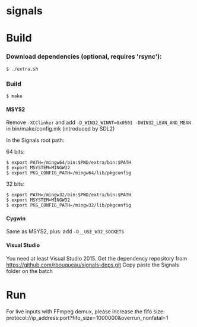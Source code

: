 signals
=======

Build
=====

### Download dependencies (optional, requires 'rsync'):
```
$ ./extra.sh
```

### Build
```
$ make
```

#### MSYS2
Remove ```-XCClinker``` and add ```-D_WIN32_WINNT=0x0501 -DWIN32_LEAN_AND_MEAN``` in bin/make/config.mk (introduced by SDL2)

In the Signals root path:
  
  64 bits:
  ```
  $ export PATH=/mingw64/bin:$PWD/extra/bin:$PATH
  $ export MSYSTEM=MINGW32
  $ export PKG_CONFIG_PATH=/mingw64/lib/pkgconfig
  ```
  
  32 bits:
  ```
  $ export PATH=/mingw32/bin:$PWD/extra/bin:$PATH
  $ export MSYSTEM=MINGW32
  $ export PKG_CONFIG_PATH=/mingw32/lib/pkgconfig
  ```

#### Cygwin
Same as MSYS2, plus: add ```-D__USE_W32_SOCKETS```

#### Visual Studio
You need at least Visual Studio 2015.
Get the dependency repository from https://github.com/rbouqueau/signals-deps.git
Copy paste the Signals folder on the batch

Run
===

For live inputs with FFmpeg demux, please increase the fifo size: protocol://ip_address:port?fifo_size=1000000&overrun_nonfatal=1
